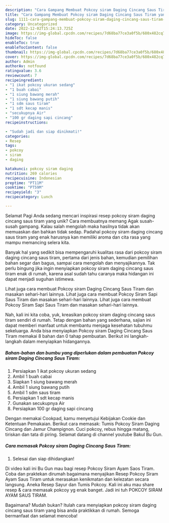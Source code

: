 ```yaml
---
description: "Cara Gampang Membuat Pokcoy siram Daging Cincang Saus Tiram yang Enak, Mantap"
title: "Cara Gampang Membuat Pokcoy siram Daging Cincang Saus Tiram yang Enak, Mantap"
slug: 1111-cara-gampang-membuat-pokcoy-siram-daging-cincang-saus-tiram-yang-enak-mantap
category: Uncategorized
date: 2022-12-02T15:24:13.725Z
image: https://img-global.cpcdn.com/recipes/7d68ba77ce3a0f5b/680x482cq70/pokcoy-siram-daging-cincang-saus-tiram-foto-resep-utama.jpg
hideToc: false
enableToc: true
enableTocContent: false
thumbnail: https://img-global.cpcdn.com/recipes/7d68ba77ce3a0f5b/680x482cq70/pokcoy-siram-daging-cincang-saus-tiram-foto-resep-utama.jpg
cover: https://img-global.cpcdn.com/recipes/7d68ba77ce3a0f5b/680x482cq70/pokcoy-siram-daging-cincang-saus-tiram-foto-resep-utama.jpg
author: Admin
authorAv: notfound
ratingvalue: 3.6
reviewcount: 7
recipeingredient:
- "1 ikat pokcoy ukuran sedang"
- "1 buah cabai"
- "1 siung bawang merah"
- "1 siung bawang putih"
- "1 sdm saus tiram"
- "1 sdt kecap manis"
- "secukupnya Air"
- "100 gr daging sapi cincang"
recipeinstructions:

- "Sudah jadi dan siap dinikmati!"
categories:
- Resep
tags:
- pokcoy
- siram
- daging

katakunci: pokcoy siram daging 
nutrition: 269 calories
recipecuisine: Indonesian
preptime: "PT11M"
cooktime: "PT59M"
recipeyield: "3"
recipecategory: Lunch

---
```



Selamat Pagi Anda sedang mencari inspirasi resep pokcoy siram daging cincang saus tiram yang unik? Cara membuatnya memang Agak susah-susah gampang. Kalau salah mengolah maka hasilnya tidak akan memuaskan dan bahkan tidak sedap. Padahal pokcoy siram daging cincang saus tiram yang enak harusnya kan memiliki aroma dan cita rasa yang mampu memancing selera kita.


Banyak hal yang sedikit bisa mempengaruhi kualitas rasa dari pokcoy siram daging cincang saus tiram, pertama dari jenis bahan, kemudian pemilihan bahan segar dan bagus, sampai cara mengolah dan menyajikannya. Tak perlu bingung jika ingin menyiapkan pokcoy siram daging cincang saus tiram enak di rumah, karena asal sudah tahu caranya maka hidangan ini dapat menjadi suguhan istimewa.

Lihat juga cara membuat Pokcoy siram Daging Cincang Saus Tiram dan masakan sehari-hari lainnya. Lihat juga cara membuat Pokcoy Siram Sapi Saus Tiram dan masakan sehari-hari lainnya. Lihat juga cara membuat Pokcoy Siram Sapi Saus Tiram dan masakan sehari-hari lainnya.


Nah, kali ini kita coba, yuk, kreasikan pokcoy siram daging cincang saus tiram sendiri di rumah. Tetap dengan bahan yang sederhana, sajian ini dapat memberi manfaat untuk membantu menjaga kesehatan tubuhmu sekeluarga. Anda bisa menyiapkan Pokcoy siram Daging Cincang Saus Tiram memakai 8 bahan dan 0 tahap pembuatan. Berikut ini langkah-langkah dalam menyiapkan hidangannya.

<!--inarticleads1-->

##### Bahan-bahan dan bumbu yang diperlukan dalam pembuatan Pokcoy siram Daging Cincang Saus Tiram:

1. Persiapkan 1 ikat pokcoy ukuran sedang
1. Ambil 1 buah cabai
1. Siapkan 1 siung bawang merah
1. Ambil 1 siung bawang putih
1. Ambil 1 sdm saus tiram
1. Persiapkan 1 sdt kecap manis
1. Gunakan secukupnya Air
1. Persiapkan 100 gr daging sapi cincang


Dengan memakai Cookpad, kamu menyetujui Kebijakan Cookie dan Ketentuan Pemakaian. Berikut cara memasak: Tumis Pokcoy Siram Daging Cincang dan Jamur Champignon. Cuci pokcoy, rebus hingga matang, tiriskan dan tata di piring. Selamat datang di channel youtube Bakul Bu Gun. 

<!--inarticleads2-->

##### Cara memasak Pokcoy siram Daging Cincang Saus Tiram:


1. Selesai dan siap dihidangkan!

Di video kali ini Bu Gun mau bagi resep Pokcoy Siram Ayam Saos Tiram. Coba dan praktekan dirumah bagaimana menyajikan Resep Pokcoy Siram Ayam Saus Tiram untuk merasakan kenikmatan dan kelezatan secara langsung. Aneka Resep Sayur dan Tumis Pokcoy. Kali ini aku mau share resep &amp; cara memasak pokcoy yg enak banget. Jadi ini tuh POKCOY SIRAM AYAM SAUS TIRAM. 

Bagaimana? Mudah bukan? Itulah cara menyiapkan pokcoy siram daging cincang saus tiram yang bisa anda praktikkan di rumah. Semoga bermanfaat dan selamat mencoba!
